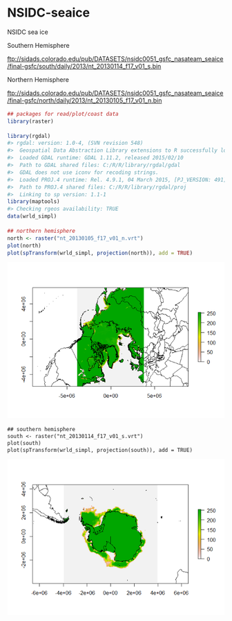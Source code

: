 <!-- README.md is generated from README.Rmd. Please edit that file -->
NSIDC-seaice
============

NSIDC sea ice

Southern Hemisphere

<ftp://sidads.colorado.edu/pub/DATASETS/nsidc0051_gsfc_nasateam_seaice/final-gsfc/south/daily/2013/nt_20130114_f17_v01_s.bin>

Northern Hemisphere

<ftp://sidads.colorado.edu/pub/DATASETS/nsidc0051_gsfc_nasateam_seaice/final-gsfc/north/daily/2013/nt_20130105_f17_v01_n.bin>

``` r
## packages for read/plot/coast data
library(raster)

library(rgdal)
#> rgdal: version: 1.0-4, (SVN revision 548)
#>  Geospatial Data Abstraction Library extensions to R successfully loaded
#>  Loaded GDAL runtime: GDAL 1.11.2, released 2015/02/10
#>  Path to GDAL shared files: C:/R/R/library/rgdal/gdal
#>  GDAL does not use iconv for recoding strings.
#>  Loaded PROJ.4 runtime: Rel. 4.9.1, 04 March 2015, [PJ_VERSION: 491]
#>  Path to PROJ.4 shared files: C:/R/R/library/rgdal/proj
#>  Linking to sp version: 1.1-1
library(maptools)
#> Checking rgeos availability: TRUE
data(wrld_simpl)

## northern hemisphere
north <- raster("nt_20130105_f17_v01_n.vrt")
plot(north)
plot(spTransform(wrld_simpl, projection(north)), add = TRUE)
```

![](readmefigs/README-unnamed-chunk-2-1.png)


    ## southern hemisphere
    south <- raster("nt_20130114_f17_v01_s.vrt")
    plot(south)
    plot(spTransform(wrld_simpl, projection(south)), add = TRUE)

![](readmefigs/README-unnamed-chunk-2-2.png)
